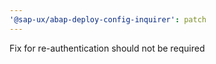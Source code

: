 ```yaml
---
'@sap-ux/abap-deploy-config-inquirer': patch
---
```


Fix for re-authentication should not be required
